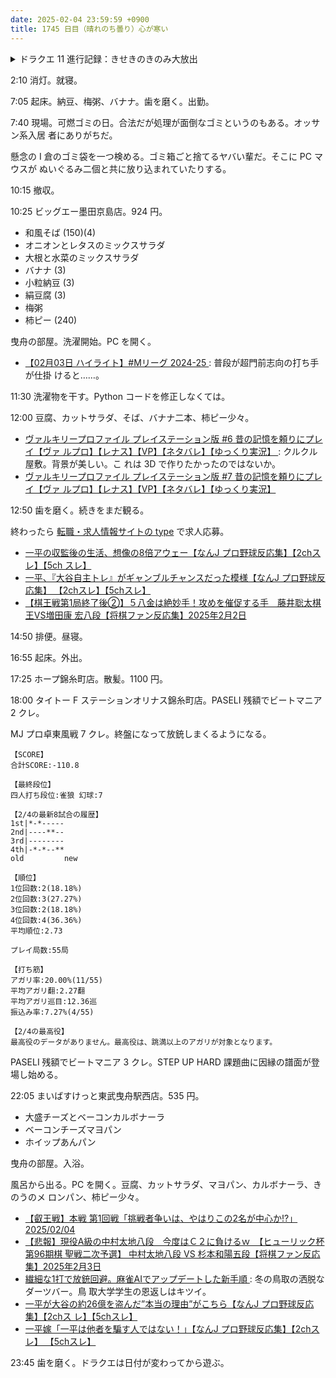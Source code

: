 ```yaml
---
date: 2025-02-04 23:59:59 +0900
title: 1745 日目（晴れのち曇り）心が寒い
---
```


<details><summary>ドラクエ 11 進行記録：きせきのきのみ大放出</summary>
<p>無明の魔神戦が安定していないようだ。例の男パーティーだと全滅を免れても 50 手を超える場合がポツポツある。
原因がよくわからない。主人公のちからも 500 で止めておくことはないか。</p>

<p>戦闘のカメラフリーモードを久しぶりに試す。けっこう面白い。
アクティブキャラと視点をコントローラーで操作可能になるという理解でいいか。
一人だけめいれいさせろにしておくのがわかりやすい。</p>

<p>ちからのたね荒稼ぎ。きせきのきのみが 30 個くらいあるのでいつか断念した方法を採用。
ブラウニーが数頭登場したら、マルティナ、カミュがきせきのきのみをつかう。
主人公をセーニャと入れ替えてゾーン必中。ベロニカはメダパニーマでも唱えておく。
適当なタイミングでスーパールーレット。戦闘勝利後に高級宝箱が三つ出る。</p>

<p>きせきのきのみを補充しに勇者の試練ダンジョンの三階南部へ遠征。
このエリアは夜に行くとまもりのたね、うつくしそうも狙える。
スロットマシンからちいさなメダル、きせきのきのみを狩る。</p>

<p>無明の魔神戦は本気で行くならマルティナ、カミュ、セーニャ、シルビアが良さそうだ。
攻撃魔法が得意なキャラだと危ない。</p>
</details>

2:10 消灯。就寝。

7:05 起床。納豆、梅粥、バナナ。歯を磨く。出勤。

7:40 現場。可燃ゴミの日。合法だが処理が面倒なゴミというのもある。オッサン系入居
者にありがちだ。

懸念の I 倉のゴミ袋を一つ検める。ゴミ箱ごと捨てるヤバい輩だ。そこに PC マウスが
ぬいぐるみ二個と共に放り込まれていたりする。

10:15 撤収。

10:25 ビッグエー墨田京島店。924 円。

* 和風そば (150)(4)
* オニオンとレタスのミックスサラダ
* 大根と水菜のミックスサラダ
* バナナ (3)
* 小粒納豆 (3)
* 絹豆腐 (3)
* 梅粥
* 柿ピー (240)

曳舟の部屋。洗濯開始。PC を開く。

* [【02月03日 ハイライト】#Mリーグ 2024-25
  ](https://www.youtube.com/watch?v=-e224lbjWmI): 普段が超門前志向の打ち手が仕掛
  けると……。

11:30 洗濯物を干す。Python コードを修正しなくては。

12:00 豆腐、カットサラダ、そば、バナナ二本、柿ピー少々。

* [ヴァルキリープロファイル プレイステーション版 #6 昔の記憶を頼りにプレイ【ヴァ
  ルプロ】【レナス】【VP】【ネタバレ】【ゆっくり実況】
  ](https://www.youtube.com/watch?v=c8nG-CJ5src): クルクル屋敷。背景が美しい。こ
  れは 3D で作りたかったのではないか。
* [ヴァルキリープロファイル プレイステーション版 #7 昔の記憶を頼りにプレイ【ヴァ
  ルプロ】【レナス】【VP】【ネタバレ】【ゆっくり実況】
  ](https://www.youtube.com/watch?v=j8iwZVo48E4)

12:50 歯を磨く。続きをまだ観る。

終わったら [転職・求人情報サイトの type](https://type.jp/) で求人応募。

* [一平の収監後の生活、想像の8倍アウェー【なんJ プロ野球反応集】【2chスレ】【5ch
  スレ】](https://www.youtube.com/watch?v=ITwD5NAiATY)
* [一平、『大谷自主トレ』がギャンブルチャンスだった模様【なんJ プロ野球反応集】
  【2chスレ】【5chスレ】](https://www.youtube.com/watch?v=sptVE9U2v8o)
* [【棋王戦第1局終了後②】５八金は絶妙手！攻めを催促する手　藤井聡太棋王VS増田康
  宏八段【将棋ファン反応集】2025年2月2日
  ](https://www.youtube.com/watch?v=q9ZCfZ0c06Q)

14:50 排便。昼寝。

16:55 起床。外出。

17:25 ホープ錦糸町店。散髪。1100 円。

18:00 タイトー F ステーションオリナス錦糸町店。PASELI 残額でビートマニア 2 クレ。

MJ プロ卓東風戦 7 クレ。終盤になって放銃しまくるようになる。

```text
【SCORE】
合計SCORE:-110.8

【最終段位】
四人打ち段位:雀狼 幻球:7

【2/4の最新8試合の履歴】
1st|*-*-----
2nd|----**--
3rd|--------
4th|-*-*--**
old         new

【順位】
1位回数:2(18.18%)
2位回数:3(27.27%)
3位回数:2(18.18%)
4位回数:4(36.36%)
平均順位:2.73

プレイ局数:55局

【打ち筋】
アガリ率:20.00%(11/55)
平均アガリ翻:2.27翻
平均アガリ巡目:12.36巡
振込み率:7.27%(4/55)

【2/4の最高役】
最高役のデータがありません。最高役は、跳満以上のアガリが対象となります。
```

PASELI 残額でビートマニア 3 クレ。STEP UP HARD 課題曲に因縁の譜面が登場し始める。

22:05 まいばすけっと東武曳舟駅西店。535 円。

* 大盛チーズとベーコンカルボナーラ
* ベーコンチーズマヨパン
* ホイップあんパン

曳舟の部屋。入浴。

風呂から出る。PC を開く。豆腐、カットサラダ、マヨパン、カルボナーラ、きのうのメ
ロンパン、柿ピー少々。

* [【叡王戦】本戦 第1回戦「挑戦者争いは、やはりこの2名が中心か!?」2025/02/04
  ](https://www.youtube.com/watch?v=v124ofpIh4Q)
* [【悲報】現役A級の中村太地八段　今度はＣ２に負けるｗ　【ヒューリック杯第96期棋
  聖戦二次予選】 中村太地八段 VS 杉本和陽五段【将棋ファン反応集】2025年2月3日
  ](https://www.youtube.com/watch?v=zQYxwsPih8E)
* [繊細な1打で放銃回避。麻雀AIでアップデートした新手順
  ](https://www.youtube.com/watch?v=6uyofcR5VW0): 冬の鳥取の洒脱なダーツバー。鳥
  取大学学生の恩返しはキツイ。
* [一平が大谷の約26億を盗んだ”本当の理由”がこちら【なんJ プロ野球反応集】【2chス
  レ】【5chスレ】](https://www.youtube.com/watch?v=sQn3KSBruzU)
* [一平嫁「一平は他者を騙す人ではない！」【なんJ プロ野球反応集】【2chスレ】
  【5chスレ】](https://www.youtube.com/watch?v=jIzDeFze9Yw)

23:45 歯を磨く。ドラクエは日付が変わってから遊ぶ。

